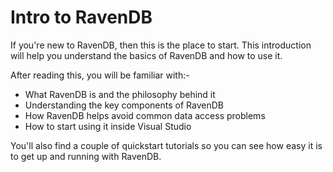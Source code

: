 ﻿# Intro to RavenDB

If you're new to RavenDB, then this is the place to start. This introduction will help you understand the basics of RavenDB and how to use it.

After reading this, you will be familiar with:-
* What RavenDB is and the philosophy behind it
* Understanding the key components of RavenDB
* How RavenDB helps avoid common data access problems
* How to start using it inside Visual Studio

You'll also find a couple of quickstart tutorials so you can see how easy it is to get up and running with RavenDB.
